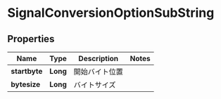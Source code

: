 

# SignalConversionOptionSubString


## Properties

| Name | Type | Description | Notes |
|------------ | ------------- | ------------- | -------------|
|**startbyte** | **Long** | 開始バイト位置 |  |
|**bytesize** | **Long** | バイトサイズ |  |



